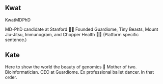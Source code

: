 ## Kwat

KwatMDPhD

MD-PhD candidate at Stanford 🥼🧬
Founded Guardiome, Tiny Beasts, Mount Jiu-Jitsu, Immunogram, and Chopper Health 🌱🌲
(Platform specific sentence.)

## Kate

Here to show the world the beauty of genomics 🧬
Mother of two. Bioinformatician. CEO at Guardiome. Ex professional ballet dancer. In that order.
